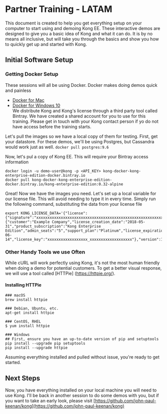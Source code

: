 # Partner Training - LATAM

This document is created to help you get everything setup on your computer to start using and demoing Kong EE. These interactive demos are designed to give you a basic idea of Kong and what it can do. It is by no means all inclusive, but will take you through the basics and show you how to quickly get up and started with Kong.


##  Initial Software Setup

### Getting Docker Setup

These sessions will all be using Docker. Docker makes doing demos quick and painless
  - [Docker for Mac](https://docs.docker.com/docker-for-mac/install/#install-and-run-docker-for-mac)
  - [Docker for Windows 10](https://store.docker.com/editions/community/docker-ce-desktop-windows)<br />
We distribute Kong and Kong's license through a third party tool called Bintray. We have created a shared account for you to use for this training. Please get in touch with your Kong contact person  if yo do not have access before the training starts.

Let's pull the images so we have a local copy of them for testing. First, get your datastore. For these demos, we'll be using Postgres, but Cassandra would work just as well.
``
docker pull postgres:9.6
``

Now, let's pul a copy of Kong EE. This will require your Bintray access information<br />
```
docker login -u demo-user@kong -p <API_KEY> kong-docker-kong-enterprise-edition-docker.bintray.io
docker pull kong-docker-kong-enterprise-edition-docker.bintray.io/kong-enterprise-edition:0.32-alpine
```

Great! Now we have the images you need. Let's set up a local variable for our license file. This will avoid needing to type it in every time. Simply run the following command, substituting the data from your license file
```
export KONG_LICENSE_DATA='{"license":{"signature":"xxxxxxxxxxxxxxxxxxxxxxxxxxxxxxxxxxxxxxxxxxxxxxxxxxxxxxxxxxxxxxxxxxxxxxxxxxxxxxxxxxxxxxxxxxxxxxxxxxxxxxxxxxxxxxxxxxxxxxxxxxxxxxxx","payload":{"customer":"Example Company","license_creation_date":"2018-05-31","product_subscription":"Kong Enterprise Edition","admin_seats":"5","support_plan":"Platinum","license_expiration_date":"2018-06-14","license_key":"xxxxxxxxxxxxxxxxxx_xxxxxxxxxxxxxxxxxxx"},"version":1}}'
```
### Other Handy Tools we use Often

While cURL will work perfectly using Kong, it's not the most human friendly when doing a demo for potential customers. To get a better visual response, we will use a tool called [HTTPie]
(https://httpie.org/).
#### Installing HTTPie
```
### macOS
brew install httpie

### Debian, Ubuntu, etc.
apt-get install httpie

### CentOS, RHEL
$ yum install httpie

### Windows
## First, ensure you have an up-to-date version of pip and setuptools
pip install --upgrade pip setuptools
pip install --upgrade httpie
```

Assuming everything installed and pulled without issue, you're ready to get started.

## Next Steps

Now, you have everything installed on your local machine you will need to use Kong. I'll be back in another session to do some demos with you, but if you want to take an early look, please visit [https://github.com/john-paul-keenan/kong](https://github.com/john-paul-keenan/kong)
